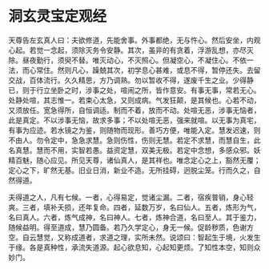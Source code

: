 # 洞玄灵宝定观经

天尊告左玄真人曰：夫欲修道，先能舍事。外事都绝，无与忤心。然后安坐，内观心起。若觉一念起，须除灭务令安静。其次，虽非的有贪着，浮游乱想，亦尽灭除。昼夜勤行，须臾不替。唯灭动心，不灭照心。但凝空心，不凝住心。不依一法，而心常住。然则凡心，躁兢其次，初学息心甚难，或息不得，暂停还失。去留交战，百体流行。久久精思，方乃调熟。勿以暂收不得，遂废千生之业。少得静已，则于行立坐卧之时，涉事之处，喧闹之所，皆作意安。有事无事，常若无心。处静处喧，其志惟一。若束心太急，又则成病。气发狂颠，是其候也。心若不动，又须放任。宽急得所，自恒调适。制而不着，放而不动。处喧无恶，涉事无恼者，此是真定。不以涉事无恼，故求多事；不以处喧无恶，强来就喧。以无事为真宅，有事为应迹。若水镜之为鉴，则随物而现形。善巧方便，唯能入定。慧发迟速，则不由人。勿令定中，急急求慧。急则伤性，伤则无慧。若定不求慧，而慧自生，此名真慧。慧而不用，实智若愚。益资定慧，双美无极。若定中念想，多感众邪。妖精百魅，随心应见。所见天尊，诸仙真人，是其祥也。唯念定心之上，豁然无覆；定心之下，旷然无基。旧业日消，新业不造。无所挂碍，迥脱尘笼。行而久之，自然得道。

夫得道之人，凡有七候。一者，心得易定，觉诸尘漏。二者，宿疾普销，身心轻爽。三者，填补夭损，还年复命。四者，延数万岁，名曰仙人。五者，炼形为气，名曰真人。六者，炼气成神，名曰神人。七者，炼神合道，名曰至人。其于鉴力，随候益明。得至道成，慧乃圆备。若乃久学定心，身无一候。促龄秽质，色谢方空。自云慧觉，又称成道者，求道之理，实所未然。说颂曰：智起生于境，火发生于缘。各是真种性，承流失道源。起心欲息知，心起知更烦。了知性本空，知则众妙门。
